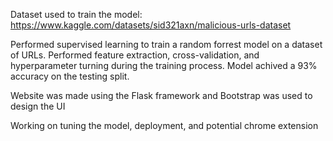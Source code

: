 Dataset used to train the model: https://www.kaggle.com/datasets/sid321axn/malicious-urls-dataset

Performed supervised learning to train a random forrest model on a dataset of URLs. Performed feature extraction, cross-validation, and hyperparameter turning during the training process. Model achived a 93% accuracy on the testing split.  

Website was made using the Flask framework and Bootstrap was used to design the UI  

Working on tuning the model, deployment, and potential chrome extension
